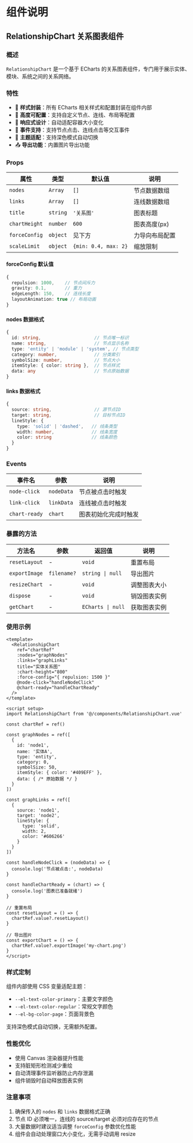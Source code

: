 # 组件说明

## RelationshipChart 关系图表组件

### 概述
`RelationshipChart` 是一个基于 ECharts 的关系图表组件，专门用于展示实体、模块、系统之间的关系网络。

### 特性
- 🎨 **样式封装**：所有 ECharts 相关样式和配置封装在组件内部
- 🔧 **高度可配置**：支持自定义节点、连线、布局等配置
- 📱 **响应式设计**：自动适配容器大小变化
- 🎯 **事件支持**：支持节点点击、连线点击等交互事件
- 🌙 **主题适配**：支持深色模式自动切换
- 📤 **导出功能**：内置图片导出功能

### Props

| 属性 | 类型 | 默认值 | 说明 |
|------|------|--------|------|
| `nodes` | `Array` | `[]` | 节点数据数组 |
| `links` | `Array` | `[]` | 连线数据数组 |
| `title` | `string` | `'关系图'` | 图表标题 |
| `chartHeight` | `number` | `600` | 图表高度(px) |
| `forceConfig` | `object` | 见下方 | 力导向布局配置 |
| `scaleLimit` | `object` | `{min: 0.4, max: 2}` | 缩放限制 |

#### forceConfig 默认值
```typescript
{
  repulsion: 1000,    // 节点间斥力
  gravity: 0.1,       // 重力
  edgeLength: 150,    // 连线长度
  layoutAnimation: true // 布局动画
}
```

#### nodes 数据格式
```typescript
{
  id: string,                    // 节点唯一标识
  name: string,                  // 节点显示名称
  type: 'entity' | 'module' | 'system', // 节点类型
  category: number,              // 分类索引
  symbolSize: number,            // 节点大小
  itemStyle: { color: string },  // 节点样式
  data: any                      // 节点原始数据
}
```

#### links 数据格式
```typescript
{
  source: string,                // 源节点ID
  target: string,                // 目标节点ID
  lineStyle: {
    type: 'solid' | 'dashed',   // 线条类型
    width: number,              // 线条宽度
    color: string               // 线条颜色
  }
}
```

### Events

| 事件名 | 参数 | 说明 |
|--------|------|------|
| `node-click` | `nodeData` | 节点被点击时触发 |
| `link-click` | `linkData` | 连线被点击时触发 |
| `chart-ready` | `chart` | 图表初始化完成时触发 |

### 暴露的方法

| 方法名 | 参数 | 返回值 | 说明 |
|--------|------|--------|------|
| `resetLayout` | - | `void` | 重置布局 |
| `exportImage` | `filename?` | `string \| null` | 导出图片 |
| `resizeChart` | - | `void` | 调整图表大小 |
| `dispose` | - | `void` | 销毁图表实例 |
| `getChart` | - | `ECharts \| null` | 获取图表实例 |

### 使用示例

```vue
<template>
  <RelationshipChart
    ref="chartRef"
    :nodes="graphNodes"
    :links="graphLinks"
    title="实体关系图"
    :chart-height="800"
    :force-config="{ repulsion: 1500 }"
    @node-click="handleNodeClick"
    @chart-ready="handleChartReady"
  />
</template>

<script setup>
import RelationshipChart from '@/components/RelationshipChart.vue'

const chartRef = ref()

const graphNodes = ref([
  {
    id: 'node1',
    name: '实体A',
    type: 'entity',
    category: 0,
    symbolSize: 50,
    itemStyle: { color: '#409EFF' },
    data: { /* 原始数据 */ }
  }
])

const graphLinks = ref([
  {
    source: 'node1',
    target: 'node2',
    lineStyle: {
      type: 'solid',
      width: 2,
      color: '#606266'
    }
  }
])

const handleNodeClick = (nodeData) => {
  console.log('节点被点击:', nodeData)
}

const handleChartReady = (chart) => {
  console.log('图表已准备就绪')
}

// 重置布局
const resetLayout = () => {
  chartRef.value?.resetLayout()
}

// 导出图片
const exportChart = () => {
  chartRef.value?.exportImage('my-chart.png')
}
</script>
```

### 样式定制

组件内部使用 CSS 变量适配主题：
- `--el-text-color-primary`：主要文字颜色
- `--el-text-color-regular`：常规文字颜色
- `--el-bg-color-page`：页面背景色

支持深色模式自动切换，无需额外配置。

### 性能优化

- 使用 Canvas 渲染器提升性能
- 支持脏矩形检测减少重绘
- 自动清理事件监听器防止内存泄漏
- 组件销毁时自动释放图表实例

### 注意事项

1. 确保传入的 `nodes` 和 `links` 数据格式正确
2. 节点 ID 必须唯一，连线的 source/target 必须对应存在的节点
3. 大量数据时建议适当调整 `forceConfig` 参数优化性能
4. 组件会自动处理窗口大小变化，无需手动调用 resize 